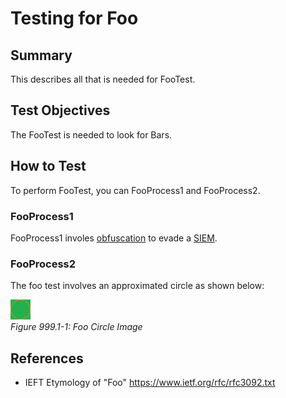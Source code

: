 # Testing for Foo

## Summary

This describes all that is needed for FooTest.

## Test Objectives

The FooTest is needed to look for Bars.

## How to Test

To perform FooTest, you can FooProcess1 and FooProcess2.

### FooProcess1

FooProcess1 involes [obfuscation](https://softwareengineering.stackexchange.com/questions/129296/the-case-for-code-obfuscation) to evade a [SIEM](https://www.splunk.com/en_us/solutions/solution-areas/security-and-fraud/siem-security-information-and-event-management.html).

### FooProcess2

The foo test involves an approximated circle as shown below:

[![Circle](images/foocircle.png "Orange hollow circle over green background")](https://en.wikipedia.org/wiki/Circle)\
*Figure 999.1-1: Foo Circle Image*

## References

* IEFT Etymology of "Foo" https://www.ietf.org/rfc/rfc3092.txt
